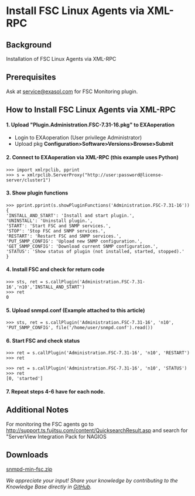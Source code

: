 # Install FSC Linux Agents via XML-RPC 
## Background

Installation of FSC Linux Agents via XML-RPC

## Prerequisites

Ask at [service@exasol.com](mailto:service@exasol.com) for FSC Monitoring plugin.

## How to Install FSC Linux Agents via XML-RPC

#### 1. Upload "Plugin.Administration.FSC-7.31-16.pkg" to EXAoperation

* Login to EXAoperation (User privilege Administrator)
* Upload pkg **Configuration>Software>Versions>Browse>Submit**

#### 2. Connect to EXAoperation via XML-RPC (this example uses Python)


```
>>> import xmlrpclib, pprint 
>>> s = xmlrpclib.ServerProxy("http://user:password@license-server/cluster1")
```
#### 3. Show plugin functions


```
>>> pprint.pprint(s.showPluginFunctions('Administration.FSC-7.31-16'))
{
'INSTALL_AND_START': 'Install and start plugin.',
'UNINSTALL': 'Uninstall plugin.',
'START': 'Start FSC and SNMP services.',
'STOP': 'Stop FSC and SNMP services.',
'RESTART': 'Restart FSC and SNMP services.',
'PUT_SNMP_CONFIG': 'Upload new SNMP configuration.',
'GET_SNMP_CONFIG': 'Download current SNMP configuration.',
'STATUS': 'Show status of plugin (not installed, started, stopped).'
}
```
#### 4. Install FSC and check for return code


```
>>> sts, ret = s.callPlugin('Administration.FSC-7.31-16','n10','INSTALL_AND_START')
>>> ret
0
```
#### 5. Upload snmpd.conf (Example attached to this article)


```
>>> sts, ret = s.callPlugin('Administration.FSC-7.31-16', 'n10', 'PUT_SNMP_CONFIG', file('/home/user/snmpd.conf').read())
```
#### 6. Start FSC and check status


```
>>> ret = s.callPlugin('Administration.FSC-7.31-16', 'n10', 'RESTART')
>>> ret

>>> ret = s.callPlugin('Administration.FSC-7.31-16', 'n10', 'STATUS')
>>> ret
[0, 'started']
```
#### 7. Repeat steps 4-6 have for each node.

## Additional Notes

For monitoring the FSC agents go to <http://support.ts.fujitsu.com/content/QuicksearchResult.asp> and search for "ServerView Integration Pack for NAGIOS

## Downloads
[snmpd-min-fsc.zip](https://github.com/exasol/Public-Knowledgebase/files/9922038/snmpd-min-fsc.zip)


*We appreciate your input! Share your knowledge by contributing to the Knowledge Base directly in [GitHub](https://github.com/exasol/public-knowledgebase).* 